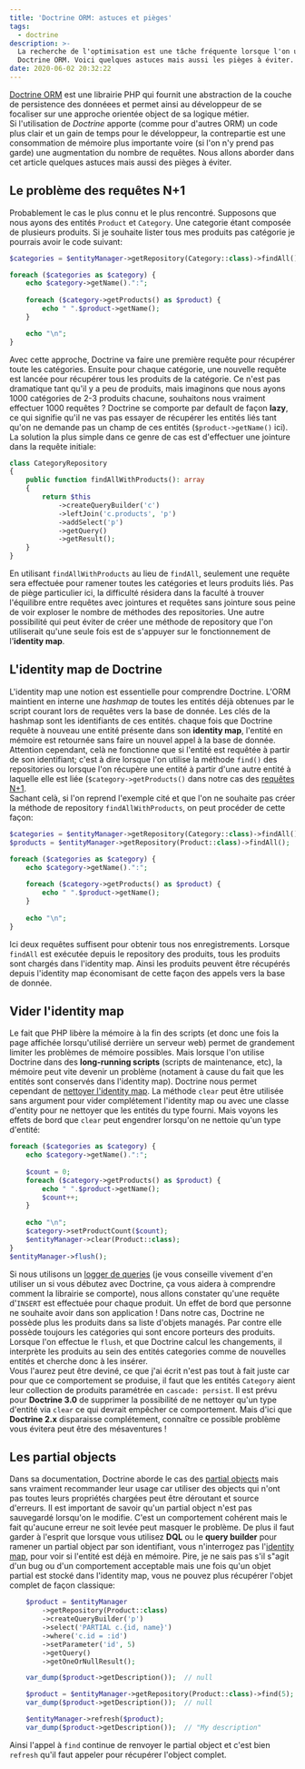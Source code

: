 ```yaml
---
title: 'Doctrine ORM: astuces et pièges'
tags:
  - doctrine
description: >-
  La recherche de l'optimisation est une tâche fréquente lorsque l'on utilise
  Doctrine ORM. Voici quelques astuces mais aussi les pièges à éviter.
date: 2020-06-02 20:32:22
---
```



[Doctrine ORM](https://www.doctrine-project.org/projects/doctrine-orm/en/current/index.html) est une librairie PHP qui fournit une abstraction de la couche de persistence des donnéees et permet ainsi au développeur de se focaliser sur une approche orientée object de sa logique métier.  
Si l'utilisation de *Doctrine* apporte (comme pour d'autres ORM) un code plus clair et un gain de temps pour le développeur, la contrepartie est une consommation de mémoire plus importante voire (si l'on n'y prend pas garde) une augmentation du nombre de requêtes. Nous allons aborder dans cet article quelques astuces mais aussi des pièges à éviter.
<!-- more -->

## Le problème des requêtes N+1

Probablement le cas le plus connu et le plus rencontré. Supposons que nous ayons des entités `Product` et `Category`. Une categorie étant composée de plusieurs produits. Si je souhaite lister tous mes produits pas catégorie je pourrais avoir le code suivant:
```php
$categories = $entityManager->getRepository(Category::class)->findAll();

foreach ($categories as $category) {
    echo $category->getName().":";
    
    foreach ($category->getProducts() as $product) {
        echo " ".$product->getName();
    }

    echo "\n";
}
```
Avec cette approche, Doctrine va faire une première requête pour récupérer toute les catégories. Ensuite pour chaque catégorie, une nouvelle requête est lancée pour récupérer tous les produits de la catégorie. Ce n'est pas dramatique tant qu'il y a peu de produits, mais imaginons que nous ayons 1000 catégories de 2-3 produits chacune, souhaitons nous vraiment effectuer 1000 requêtes ? Doctrine se comporte par default de façon **lazy**, ce qui signifie qu'il ne vas pas essayer de récupérer les entités liés tant qu'on ne demande pas un champ de ces entités (`$product->getName()` ici).
La solution la plus simple dans ce genre de cas est d'effectuer une jointure dans la requête initiale:
```php
class CategoryRepository
{
    public function findAllWithProducts(): array
    {
        return $this
            ->createQueryBuilder('c')
            ->leftJoin('c.products', 'p')
            ->addSelect('p')
            ->getQuery()
            ->getResult();
    }
}
```
En utilisant `findAllWithProducts` au lieu de `findAll`, seulement une requête sera effectuée pour ramener toutes les catégories et leurs produits liés. Pas de piège particulier ici, la difficulté résidera dans la faculté à trouver l'équilibre entre requêtes avec jointures et requêtes sans jointure sous peine de voir exploser le nombre de méthodes des repositories. Une autre possibilité qui peut éviter de créer une méthode de repository que l'on utiliserait qu'une seule fois est de s'appuyer sur le fonctionnement de l'**identity map**.


## L'identity map de Doctrine
L'identity map une notion est essentielle pour comprendre Doctrine. L'ORM maintient en interne une *hashmap* de toutes les entités déjà obtenues par le script courant lors de requêtes vers la base de donnée. Les clés de la hashmap sont les identifiants de ces entités. chaque fois que Doctrine requête à nouveau une entité présente dans son **identity map**, l'entité en mémoire est retournée sans faire un nouvel appel à la base de donnée.  
Attention cependant, celà ne fonctionne que si l'entité est requêtée à partir de son identifiant; c'est à dire lorsque l'on utilise la méthode `find()` des repositories ou lorsque l'on récupère une entité à partir d'une autre entité à laquelle elle est liée (`$category->getProducts()` dans notre cas des [requêtes N+1](#Le-probleme-des-requetes-N-1).  
Sachant celà, si l'on reprend l'exemple cité et que l'on ne souhaite pas créer la méthode de repository `findAllWithProducts`, on peut procéder de cette façon:
```php
$categories = $entityManager->getRepository(Category::class)->findAll();
$products = $entityManager->getRepository(Product::class)->findAll();

foreach ($categories as $category) {
    echo $category->getName().":";
     
    foreach ($category->getProducts() as $product) {
        echo " ".$product->getName();
    }
    
    echo "\n";
}
```
Ici deux requêtes suffisent pour obtenir tous nos enregistrements. Lorsque `findAll` est exécutée depuis le repository des produits, tous les produits sont chargés dans l'identity map. Ainsi les produits peuvent être récupérés depuis l'identity map économisant de cette façon des appels vers la base de donnée.

## Vider l'identity map
Le fait que PHP libère la mémoire à la fin des scripts (et donc une fois la page affichée lorsqu'utilisé derrière un serveur web) permet de grandement limiter les problèmes de mémoire possibles. Mais lorsque l'on utilise Doctrine dans des **long-running scripts** (scripts de maintenance, etc), la mémoire peut vite devenir un problème (notament à cause du fait que les entités sont conservés dans l'identity map). Doctrine nous permet cependant de [nettoyer l'identity map](https://www.doctrine-project.org/projects/doctrine-orm/en/current/reference/working-with-objects.html#entities-and-the-identity-map). La méthode `clear` peut être utilisée sans argument pour vider complétement l'identity map ou avec une classe d'entity pour ne nettoyer que les entités du type fourni. Mais voyons les effets de bord que `clear` peut engendrer lorsqu'on ne nettoie qu'un type d'entité:
```php
foreach ($categories as $category) {
    echo $category->getName().":";
    
    $count = 0;
    foreach ($category->getProducts() as $product) {
        echo " ".$product->getName();
        $count++;
    }
    
    echo "\n";
    $category->setProductCount($count);
    $entityManager->clear(Product::class);
}
$entityManager->flush();
```
Si nous utilisons un [logger de queries](https://www.doctrine-project.org/projects/doctrine-orm/en/current/reference/advanced-configuration.html#sql-logger-optional) (je vous conseille vivement d'en utiliser un si vous débutez avec Doctrine, ça vous aidera à comprendre comment la librairie se comporte), nous allons constater qu'une requête d'`INSERT` est effectuée pour chaque produit. Un effet de bord que personne ne souhaite avoir dans son application ! Dans notre cas, Doctrine ne possède plus les produits dans sa liste d'objets managés. Par contre elle possède toujours les catégories qui sont encore porteurs des produits. Lorsque l'on effectue le `flush`, et que Doctrine calcul les changements, il interprète les produits au sein des entités categories comme de nouvelles entités et cherche donc à les insérer.  
Vous l'aurez peut être deviné, ce que j'ai écrit n'est pas tout à fait juste car pour que ce comportement se produise, il faut que les entités `Category` aient leur collection de produits paramétrée en `cascade: persist`. Il est prévu pour **Doctrine 3.0** de supprimer la possibilité de ne nettoyer qu'un type d'entité via `clear` ce qui devrait empêcher ce comportement. Mais d'ici que **Doctrine 2.x** disparaisse complétement, connaître ce possible problème vous évitera peut être des mésaventures !   

## Les partial objects
Dans sa documentation, Doctrine aborde le cas des [partial objects](https://www.doctrine-project.org/projects/doctrine-orm/en/current/reference/partial-objects.html) mais sans vraiment recommander leur usage car utiliser des objects qui n'ont pas toutes leurs propriétés chargées peut être déroutant et source d'erreurs. Il est important de savoir qu'un partial object n'est pas sauvegardé lorsqu'on le modifie. C'est un comportement cohérent mais le fait qu'aucune erreur ne soit levée peut masquer le problème. De plus il faut garder à l'esprit que lorsque vous utilisez **DQL** ou le **query builder** pour ramener un partial object par son identifiant, vous n'interrogez pas l'[identity map](#L’identity-map-de-Doctrine), pour voir si l'entité est déjà en mémoire. Pire, je ne sais pas s'il s"agit d'un bug ou d'un comportement acceptable mais une fois qu'un objet partial est stocké dans l'identity map, vous ne pouvez plus récupérer l'objet complet de façon classique:
```php
    $product = $entityManager
        ->getRepository(Product::class)
        ->createQueryBuilder('p')
        ->select('PARTIAL c.{id, name}')
        ->where('c.id = :id')
        ->setParameter('id', 5)
        ->getQuery()
        ->getOneOrNullResult();

    var_dump($product->getDescription());  // null

    $product = $entityManager->getRepository(Product::class)->find(5);
    var_dump($product->getDescription());  // null

    $entityManager->refresh($product);
    var_dump($product->getDescription());  // "My description"
```
Ainsi l'appel à `find` continue de renvoyer le partial object et c'est bien `refresh` qu'il faut appeler pour récupérer l'object complet. 